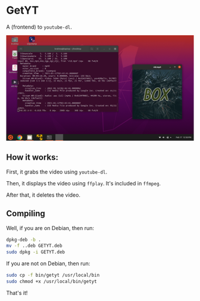 # GetYT
A (frontend) to `youtube-dl`.

![GetYT screenshot](Screenshot.png)

## How it works:

First, it grabs the video using `youtube-dl`.

Then, it displays the video using `ffplay`. It's included in `ffmpeg`.

After that, it deletes the video.

## Compiling
Well, if you are on Debian, then run:
```bash
dpkg-deb -b .
mv -f ..deb GETYT.deb
sudo dpkg -i GETYT.deb
```
If you are not on Debian, then run:
```bash
sudo cp -f bin/getyt /usr/local/bin
sudo chmod +x /usr/local/bin/getyt
```
That's it!

